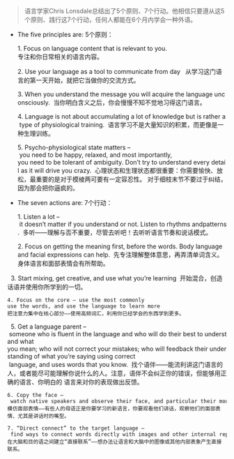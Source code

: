 > 语言学家Chris Lonsdale总结出了5个原则、7个行动。他相信只要遵从这5个原则、践行这7个行动，任何人都能在6个月内学会一种外语。 

* The five principles are: 5个原则：                                    

	1. Focus on language content that is relevant to you.            
	   专注和你日常相关的语言内容。        
	
	2. Use your language as a tool to communicate from day 
	   从学习这门语言的第一天开始，就把它当做你的交流方式。  
	
	3. When you understand the message you will acquire the language unconsciously. 
	   当你明白含义之后，你会慢慢不知不觉地习得这门语言。  
	
	4. Language is not about accumulating a lot of knowledge but is rather a type of physiological training. 
	语言学习不是大量知识的积累，而更像是一种生理训练。  

	5. Psycho-physiological state matters – you need to be happy, relaxed, and most importantly,
	you need to be tolerant of ambiguity. Don’t try to understand every detail as it will drive you crazy. 
	心理状态和生理状态都很重要：你需要愉快、放松，最重要的是对于模棱两可要有一定容忍性。
	对于细枝末节不要过于纠结，因为那会把你逼疯的。  

* The seven actions are: 7个行动： 

	1. Listen a lot – it doesn’t matter if you understand or not. Listen to rhythms andpatterns. 
	多听——理解与否不重要，尽管去听吧！去听听语言节奏和说话模式。  

	2. Focus on getting the meaning first, before the words. Body language and facial expressions can help. 
	先专注理解整体意思，再弄清单词含义。身体语言和面部表情会有所帮助。 

 
	3. Start mixing, get creative, and use what you’re learning 
	开始混合，创造话语并使用你所学到的一切。  
	
	4. Focus on the core – use the most commonly use the words, and use the language to learn more 
	把注意力集中在核心部分——使用高频词汇，利用你已经学会的东西学到更多。 
 
	5. Get a language parent – someone who is fluent in the language and who will do their best to understand what 		       you mean; who will not correct your mistakes; who will feedback their understanding of what you’re saying using correct		 language, and uses words that you know. 
	 找个语伴——能流利讲这门语言的人，或者能尽可能理解你说什么的人。注意，语伴不会纠正你的错误，但能够用正确的语言、你明白的	 	 语言来对你的表现做出反馈。  

	6. Copy the face – watch native speakers and observe their face, and particular their mouth moves when they’re speaking. 
	模仿面部表情——有些人的母语正是你要学习的新语言，你要观看他们讲话，观察他们的面部表情、尤其是讲话时的嘴型。    

	7. “Direct connect” to the target language – find ways to connect words directly with images and other internal representations. 
	在大脑和目的语之间建立“直接联系”——想办法让语言和大脑中的图像或其他内部表象产生直接联系。		


